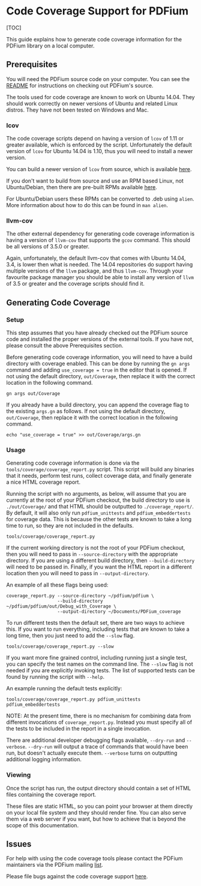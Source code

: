 # Code Coverage Support for PDFium

[TOC]

This guide explains how to generate code coverage information for the PDFium
library on a local computer.

## Prerequisites

You will need the PDFium source code on your computer. You can see
the [README](/README.md) for instructions on checking out PDFium's source.

The tools used for code coverage are known to work on Ubuntu 14.04. They should
work correctly on newer versions of Ubuntu and related Linux distros. They have
not been tested on Windows and Mac.

### lcov

The code coverage scripts depend on having a version of `lcov` of 1.11 or
greater available, which is enforced by the script. Unfortunately the default
version of `lcov` for Ubuntu 14.04 is 1.10, thus you will need to install a
newer version.

You can build a newer version of `lcov` from source, which is
available [here](http://ltp.sourceforge.net/coverage/lcov.php).

If you don't want to build from source and use an RPM based Linux, not
Ubuntu/Debian, then there are pre-built RPMs
available [here](http://downloads.sourceforge.net/ltp/lcov-1.13-1.noarch.rpm).

For Ubuntu/Debian users these RPMs can be converted to .deb using `alien`. More
information about how to do this can be found in `man alien`.

### llvm-cov

The other external dependency for generating code coverage information is having
a version of `llvm-cov` that supports the `gcov` command. This should be all
versions of 3.5.0 or greater.

Again, unfortunately, the default llvm-cov that comes with Ubuntu 14.04, 3.4, is
lower then what is needed. The 14.04 repositories do support having multiple
versions of the `llvm` package, and thus `llvm-cov`. Through your favourite
package manager you should be able to install any version of `llvm` of 3.5 or
greater and the coverage scripts should find it.

## Generating Code Coverage

### Setup

This step assumes that you have already checked out the PDFium source code and
installed the proper versions of the external tools. If you have not, please
consult the above Prerequisites section.

Before generating code coverage information, you will need to have a build
directory with coverage enabled. This can be done by running the `gn args`
command and adding `use_coverage = true` in the editor that is opened. If not
using the default directory, `out/Coverage`, then replace it with the correct
location in the following command.

```shell
gn args out/Coverage
```

If you already have a build directory, you can append the coverage flag to the
existing `args.gn` as follows. If not using the default directory,
`out/Coverage`, then replace it with the correct location in the following
command.

```shell
echo "use_coverage = true" >> out/Coverage/args.gn
```


### Usage

Generating code coverage information is done via the
`tools/coverage/coverage_report.py` script. This script will build any binaries
that it needs, perform test runs, collect coverage data, and finally generate a
nice HTML coverage report.

Running the script with no arguments, as below, will assume that you are
currently at the root of your PDFium checkout, the build directory to use is
`./out/Coverage/` and that HTML should be outputted to `./coverage_report/`. By
default, it will also only run `pdfium_unittests` and `pdfium_embeddertests` for
coverage data. This is because the other tests are known to take a long time to
run, so they are not included in the defaults.

```shell
tools/coverage/coverage_report.py
```

If the current working directory is not the root of your PDFium checkout, then
you will need to pass in `--source-directory` with the appropriate directory. If
you are using a different build directory, then `--build-directory` will need to
be passed in. Finally, if you want the HTML report in a different location then
you will need to pass in `--output-directory`.

An example of all these flags being used:

```shell
coverage_report.py --source-directory ~/pdfium/pdfium \
                   --build-directory ~/pdfium/pdfium/out/Debug_with_Coverage \
                   --output-directory ~/Documents/PDFium_coverage
```

To run different tests then the default set, there are two ways to achieve
this. If you want to run everything, including tests that are known to take a
long time, then you just need to add the `--slow` flag.

```shell
tools/coverage/coverage_report.py --slow
```

If you want more fine grained control, including running just a single test, you
can specify the test names on the command line. The `--slow` flag is not needed
if you are explicitly invoking tests. The list of supported tests can be found
by running the script with `--help`.

An example running the default tests explicitly:

```shell
tools/coverage/coverage_report.py pdfium_unittests pdfium_embeddertests
```

NOTE:
At the present time, there is no mechanism for combining data from different
invocations of `coverage_report.py`. Instead you must specify all of the tests
to be included in the report in a single invocation.

There are additional developer debugging flags available, `--dry-run` and
`--verbose`. `--dry-run` will output a trace of commands that would have been
run, but doesn't actually execute them. `--verbose` turns on outputting
additional logging information.

### Viewing

Once the script has run, the output directory should contain a set of HTML files
containing the coverage report.

These files are static HTML, so you can point your browser at them directly on
your local file system and they should render fine. You can also serve them via a
web server if you want, but how to achieve that is beyond the scope of this
documentation.

## Issues

For help with using the code coverage tools please contact the PDFium
maintainers via the PDFium
mailing [list](https://groups.google.com/forum/#!forum/pdfium).

Please file bugs against the code coverage
support [here](https://bugs.chromium.org/p/pdfium/issues/list).
